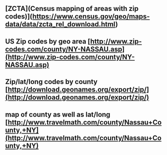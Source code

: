 

## [ZCTA](Census mapping of areas with zip codes)](https://www.census.gov/geo/maps-data/data/zcta_rel_download.html)

## US Zip codes by geo area [http://www.zip-codes.com/county/NY-NASSAU.asp](http://www.zip-codes.com/county/NY-NASSAU.asp)

## Zip/lat/long codes by county [http://download.geonames.org/export/zip/](http://download.geonames.org/export/zip/)

## map of county as well as lat/long [http://www.travelmath.com/county/Nassau+County,+NY](http://www.travelmath.com/county/Nassau+County,+NY)

